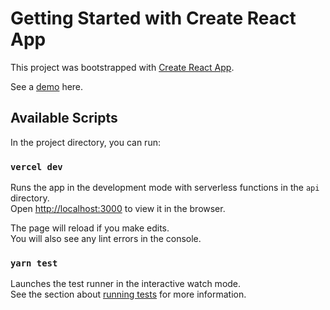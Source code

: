 # Getting Started with Create React App

This project was bootstrapped with [Create React App](https://github.com/facebook/create-react-app).

See a [demo](https://react-notes-nu.vercel.app/) here.

## Available Scripts

In the project directory, you can run:

### `vercel dev`

Runs the app in the development mode with serverless functions in the `api` directory.\
Open [http://localhost:3000](http://localhost:3000) to view it in the browser.

The page will reload if you make edits.\
You will also see any lint errors in the console.

### `yarn test`

Launches the test runner in the interactive watch mode.\
See the section about [running tests](https://facebook.github.io/create-react-app/docs/running-tests) for more information.
